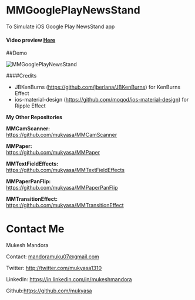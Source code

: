 # MMGooglePlayNewsStand
To Simulate iOS Google Play NewsStand app

#### Video preview [Here](https://www.youtube.com/watch?v=WdfkO9LnPkg)

##Demo

![MMGooglePlayNewsStand](https://github.com/mukyasa/MMGooglePlayNewsStand/blob/master/MMGooglePlayNewsStand/newststand.gif)<br />

####Credits
* JBKenBurns (https://github.com/jberlana/JBKenBurns) for KenBurns Effect
* ios-material-design (https://github.com/moqod/ios-material-design) for Ripple Effect

**My Other Repositories**

**MMCamScanner:**<br />
https://github.com/mukyasa/MMCamScanner<br />

**MMPaper:**<br />
https://github.com/mukyasa/MMPaper<br />

**MMTextFieldEffects:**<br />
https://github.com/mukyasa/MMTextFieldEffects<br />

**MMPaperPanFlip:**<br /> 
https://github.com/mukyasa/MMPaperPanFlip<br />

**MMTransitionEffect:**<br />
https://github.com/mukyasa/MMTransitionEffect<br />

Contact Me
==========
Mukesh Mandora

Contact: mandoramuku07@gmail.com

Twitter: http://twitter.com/mukyasa1310

LinkedIn: https://in.linkedin.com/in/mukeshmandora

Github:https://github.com/mukyasa
